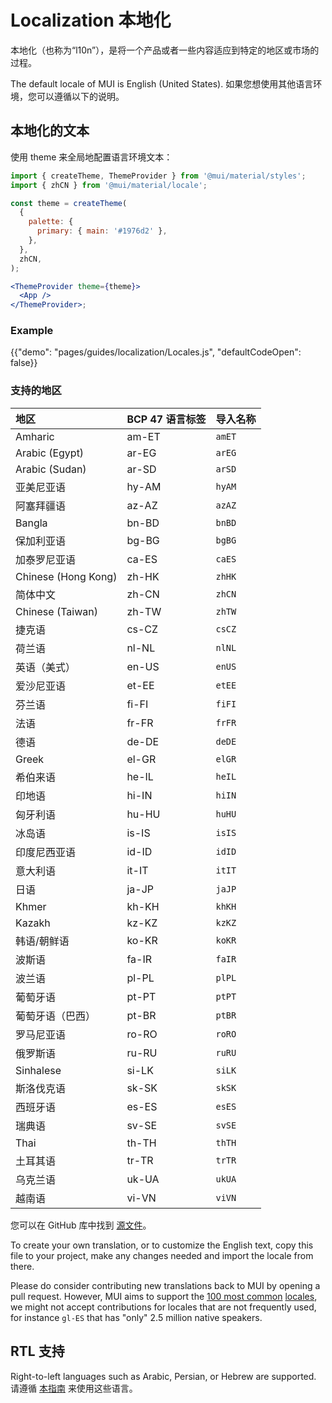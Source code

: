 # Localization 本地化

<p class="description">本地化（也称为“l10n”），是将一个产品或者一些内容适应到特定的地区或市场的过程。</p>

The default locale of MUI is English (United States). 如果您想使用其他语言环境，您可以遵循以下的说明。

## 本地化的文本

使用 theme 来全局地配置语言环境文本：

```jsx
import { createTheme, ThemeProvider } from '@mui/material/styles';
import { zhCN } from '@mui/material/locale';

const theme = createTheme(
  {
    palette: {
      primary: { main: '#1976d2' },
    },
  },
  zhCN,
);

<ThemeProvider theme={theme}>
  <App />
</ThemeProvider>;
```

### Example

{{"demo": "pages/guides/localization/Locales.js", "defaultCodeOpen": false}}

### 支持的地区

| 地区                  | BCP 47 语言标签 | 导入名称   |
|:------------------- |:----------- |:------ |
| Amharic             | am-ET       | `amET` |
| Arabic (Egypt)      | ar-EG       | `arEG` |
| Arabic (Sudan)      | ar-SD       | `arSD` |
| 亚美尼亚语               | hy-AM       | `hyAM` |
| 阿塞拜疆语               | az-AZ       | `azAZ` |
| Bangla              | bn-BD       | `bnBD` |
| 保加利亚语               | bg-BG       | `bgBG` |
| 加泰罗尼亚语              | ca-ES       | `caES` |
| Chinese (Hong Kong) | zh-HK       | `zhHK` |
| 简体中文                | zh-CN       | `zhCN` |
| Chinese (Taiwan)    | zh-TW       | `zhTW` |
| 捷克语                 | cs-CZ       | `csCZ` |
| 荷兰语                 | nl-NL       | `nlNL` |
| 英语（美式）              | en-US       | `enUS` |
| 爱沙尼亚语               | et-EE       | `etEE` |
| 芬兰语                 | fi-FI       | `fiFI` |
| 法语                  | fr-FR       | `frFR` |
| 德语                  | de-DE       | `deDE` |
| Greek               | el-GR       | `elGR` |
| 希伯来语                | he-IL       | `heIL` |
| 印地语                 | hi-IN       | `hiIN` |
| 匈牙利语                | hu-HU       | `huHU` |
| 冰岛语                 | is-IS       | `isIS` |
| 印度尼西亚语              | id-ID       | `idID` |
| 意大利语                | it-IT       | `itIT` |
| 日语                  | ja-JP       | `jaJP` |
| Khmer               | kh-KH       | `khKH` |
| Kazakh              | kz-KZ       | `kzKZ` |
| 韩语/朝鲜语              | ko-KR       | `koKR` |
| 波斯语                 | fa-IR       | `faIR` |
| 波兰语                 | pl-PL       | `plPL` |
| 葡萄牙语                | pt-PT       | `ptPT` |
| 葡萄牙语（巴西）            | pt-BR       | `ptBR` |
| 罗马尼亚语               | ro-RO       | `roRO` |
| 俄罗斯语                | ru-RU       | `ruRU` |
| Sinhalese           | si-LK       | `siLK` |
| 斯洛伐克语               | sk-SK       | `skSK` |
| 西班牙语                | es-ES       | `esES` |
| 瑞典语                 | sv-SE       | `svSE` |
| Thai                | th-TH       | `thTH` |
| 土耳其语                | tr-TR       | `trTR` |
| 乌克兰语                | uk-UA       | `ukUA` |
| 越南语                 | vi-VN       | `viVN` |

<!-- #default-branch-switch -->

您可以在 GitHub 库中找到 [源文件](https://github.com/mui-org/material-ui/blob/master/packages/mui-material/src/locale/index.ts)。

To create your own translation, or to customize the English text, copy this file to your project, make any changes needed and import the locale from there.

Please do consider contributing new translations back to MUI by opening a pull request. However, MUI aims to support the [100 most common](https://en.wikipedia.org/wiki/List_of_languages_by_number_of_native_speakers) [locales](https://www.ethnologue.com/guides/ethnologue200), we might not accept contributions for locales that are not frequently used, for instance `gl-ES` that has "only" 2.5 million native speakers.

## RTL 支持

Right-to-left languages such as Arabic, Persian, or Hebrew are supported. 请遵循 [本指南](/guides/right-to-left/) 来使用这些语言。
